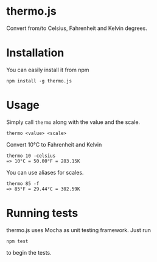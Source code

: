# thermo.js
Convert from/to Celsius, Fahrenheit and Kelvin degrees.

# Installation
You can easily install it from npm

```
npm install -g thermo.js
```

# Usage
Simply call `thermo` along with the value and the scale.

```
thermo <value> <scale>
```

Convert 10°C to Fahrenheit and Kelvin
```
thermo 10 -celsius
=> 10°C = 50.00°F = 283.15K
```

You can use aliases for scales.
```
thermo 85 -f
=> 85°F = 29.44°C = 302.59K
```

# Running tests
thermo.js uses Mocha as unit testing framework. Just run

```
npm test
```

to begin the tests.